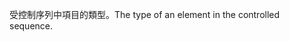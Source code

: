 <span data-ttu-id="ba3f8-101">受控制序列中項目的類型。</span><span class="sxs-lookup"><span data-stu-id="ba3f8-101">The type of an element in the controlled sequence.</span></span>